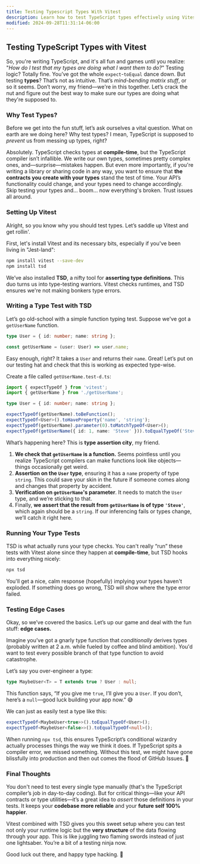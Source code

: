 ```yaml
---
title: Testing Typescript Types With Vitest
description: Learn how to test TypeScript types effectively using Vitest and TSD.
modified: 2024-09-28T11:31:14-06:00
---
```


## Testing TypeScript Types with Vitest

So, you're writing TypeScript, and it's all fun and games until you realize: "_How do I test that my types are doing what I want them to do?_" Testing logic? Totally fine. You’ve got the whole `expect`-`toEqual` dance down. But testing **types**? That’s not as intuitive. That’s _mind-bending matrix stuff_, or so it seems. Don’t worry, my friend—we're in this together. Let’s crack the nut and figure out the best way to make sure our types are doing what they're supposed to.

### Why Test Types?

Before we get into the fun stuff, let’s ask ourselves a vital question. What on earth are we doing here? Why test types? I mean, TypeScript is supposed to _prevent_ us from messing up types, right?

Absolutely. TypeScript checks types at **compile-time**, but the TypeScript compiler isn’t infallible. We write our own types, sometimes pretty complex ones, and—surprise—mistakes happen. But even more importantly, if you're writing a library or sharing code in any way, you want to ensure that **the contracts you create with your types** stand the test of time. Your API’s functionality could change, and your types need to change accordingly. Skip testing your types and… boom… now everything's broken. Trust issues all around.

### Setting Up Vitest

Alright, so you know why you should test types. Let’s saddle up Vitest and get rollin'.

First, let's install Vitest and its necessary bits, especially if you've been living in "Jest-land":

```bash
npm install vitest --save-dev
npm install tsd
```

We’ve also installed **TSD**, a nifty tool for **asserting type definitions**. This duo turns us into type-testing warriors. Vitest checks runtimes, and TSD ensures we're not making bonkers type errors.

### Writing a Type Test with TSD

Let’s go old-school with a simple function typing test. Suppose we've got a `getUserName` function.

```ts
type User = { id: number; name: string };

const getUserName = (user: User) => user.name;
```

Easy enough, right? It takes a `User` and returns their `name`. Great! Let’s put on our testing hat and check that this is working as expected type-wise.

Create a file called `getUserName.test-d.ts`:

```ts
import { expectTypeOf } from 'vitest';
import { getUserName } from './getUserName';

type User = { id: number; name: string };

expectTypeOf(getUserName).toBeFunction();
expectTypeOf<User>().toHaveProperty('name', 'string');
expectTypeOf(getUserName).parameter(0).toMatchTypeOf<User>();
expectTypeOf(getUserName({ id: 1, name: 'Steve' })).toEqualTypeOf('Steve');
```

What’s happening here? This is **type assertion city**, my friend.

1. **We check that `getUserName` is a function.** Seems pointless until you realize TypeScript compilers can make functions look like objects—things occasionally get weird.
2. **Assertion on the `User` type**, ensuring it has a `name` property of type `string`. This could save your skin in the future if someone comes along and changes that property by accident.
3. **Verification on `getUserName`'s parameter**. It needs to match the `User` type, and we’re sticking to that.
4. Finally, **we assert that the result from `getUserName` is of type `'Steve'`**, which again should be a `string`. If our inferencing fails or types change, we’ll catch it right here.

### Running Your Type Tests

TSD is what actually runs your type checks. You can't really “run” these tests with Vitest alone since they happen at **compile-time**, but TSD hooks into everything nicely:

```bash
npx tsd
```

You'll get a nice, calm response (hopefully) implying your types haven't exploded. If something does go wrong, TSD will show where the type error failed.

### Testing Edge Cases

Okay, so we’ve covered the basics. Let’s up our game and deal with the fun stuff: **edge cases.**

Imagine you’ve got a gnarly type function that _conditionally_ derives types (probably written at 2 a.m. while fueled by coffee and blind ambition). You'd want to test every possible branch of that type function to avoid catastrophe.

Let’s say you over-engineer a type:

```ts
type MaybeUser<T> = T extends true ? User : null;
```

This function says, “If you give me `true`, I’ll give you a `User`. If you don’t, here’s a `null`—good luck building your app now.” 😅

We can just as easily test a type like this:

```ts
expectTypeOf<MaybeUser<true>>().toEqualTypeOf<User>();
expectTypeOf<MaybeUser<false>>().toEqualTypeOf<null>();
```

When running `npx tsd`, this ensures TypeScript’s conditional wizardry actually processes things the way we think it does. If TypeScript spits a compiler error, we missed something. Without this test, we might have gone blissfully into production and then out comes the flood of GitHub Issues. 🎉

### Final Thoughts

You don't need to test every single type manually (that's the TypeScript compiler’s job in day-to-day coding). But for critical things—like your API contracts or type utilities—it’s a great idea to _assert_ those definitions in your tests. It keeps your **codebase more reliable** and your **future self 100% happier**.

Vitest combined with TSD gives you this sweet setup where you can test not only your runtime logic but the **very structure** of the data flowing through your app. This is like juggling two flaming swords instead of just one lightsaber. You’re a bit of a testing ninja now.

Good luck out there, and happy type hacking. 🙌

```ts

```
